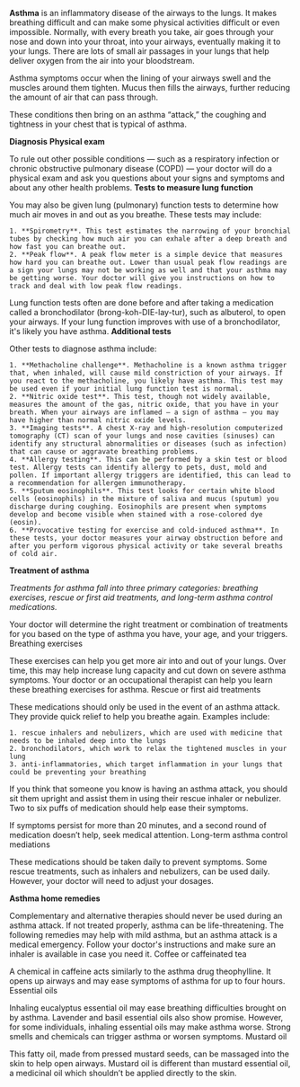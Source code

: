 **Asthma** is an inflammatory disease of the airways to the lungs. It makes breathing difficult and can make some physical activities difficult or even impossible.
Normally, with every breath you take, air goes through your nose and down into your throat, into your airways, eventually making it to your lungs. There are lots of small air passages in your lungs that help deliver oxygen from the air into your bloodstream.

Asthma symptoms occur when the lining of your airways swell and the muscles around them tighten. Mucus then fills the airways, further reducing the amount of air that can pass through.

These conditions then bring on an asthma “attack,” the coughing and tightness in your chest that is typical of asthma.

**Diagnosis**
**Physical exam**

To rule out other possible conditions — such as a respiratory infection or chronic obstructive pulmonary disease (COPD) — your doctor will do a physical exam and ask you questions about your signs and symptoms and about any other health problems.
**Tests to measure lung function**

You may also be given lung (pulmonary) function tests to determine how much air moves in and out as you breathe. These tests may include:

    1. **Spirometry**. This test estimates the narrowing of your bronchial tubes by checking how much air you can exhale after a deep breath and how fast you can breathe out.
    2. **Peak flow**. A peak flow meter is a simple device that measures how hard you can breathe out. Lower than usual peak flow readings are a sign your lungs may not be working as well and that your asthma may be getting worse. Your doctor will give you instructions on how to track and deal with low peak flow readings.

Lung function tests often are done before and after taking a medication called a bronchodilator (brong-koh-DIE-lay-tur), such as albuterol, to open your airways. If your lung function improves with use of a bronchodilator, it's likely you have asthma.
**Additional tests**

Other tests to diagnose asthma include:

    1. **Methacholine challenge**. Methacholine is a known asthma trigger that, when inhaled, will cause mild constriction of your airways. If you react to the methacholine, you likely have asthma. This test may be used even if your initial lung function test is normal.
    2. **Nitric oxide test**. This test, though not widely available, measures the amount of the gas, nitric oxide, that you have in your breath. When your airways are inflamed — a sign of asthma — you may have higher than normal nitric oxide levels.
    3. **Imaging tests**. A chest X-ray and high-resolution computerized tomography (CT) scan of your lungs and nose cavities (sinuses) can identify any structural abnormalities or diseases (such as infection) that can cause or aggravate breathing problems.
    4. **Allergy testing**. This can be performed by a skin test or blood test. Allergy tests can identify allergy to pets, dust, mold and pollen. If important allergy triggers are identified, this can lead to a recommendation for allergen immunotherapy.
    5. **Sputum eosinophils**. This test looks for certain white blood cells (eosinophils) in the mixture of saliva and mucus (sputum) you discharge during coughing. Eosinophils are present when symptoms develop and become visible when stained with a rose-colored dye (eosin).
    6. **Provocative testing for exercise and cold-induced asthma**. In these tests, your doctor measures your airway obstruction before and after you perform vigorous physical activity or take several breaths of cold air.


**Treatment of asthma**

_Treatments for asthma fall into three primary categories: breathing exercises, rescue or first aid treatments, and long-term asthma control medications._

Your doctor will determine the right treatment or combination of treatments for you based on the type of asthma you have, your age, and your triggers.
Breathing exercises

These exercises can help you get more air into and out of your lungs. Over time, this may help increase lung capacity and cut down on severe asthma symptoms. Your doctor or an occupational therapist can help you learn these breathing exercises for asthma.
Rescue or first aid treatments

These medications should only be used in the event of an asthma attack. They provide quick relief to help you breathe again. Examples include:

    1. rescue inhalers and nebulizers, which are used with medicine that needs to be inhaled deep into the lungs
    2. bronchodilators, which work to relax the tightened muscles in your lung
    3. anti-inflammatories, which target inflammation in your lungs that could be preventing your breathing

If you think that someone you know is having an asthma attack, you should sit them upright and assist them in using their rescue inhaler or nebulizer. Two to six puffs of medication should help ease their symptoms.

If symptoms persist for more than 20 minutes, and a second round of medication doesn’t help, seek medical attention.
Long-term asthma control mediations

These medications should be taken daily to prevent symptoms. Some rescue treatments, such as inhalers and nebulizers, can be used daily. However, your doctor will need to adjust your dosages.

**Asthma home remedies**

Complementary and alternative therapies should never be used during an asthma attack. If not treated properly, asthma can be life-threatening. The following remedies may help with mild asthma, but an asthma attack is a medical emergency. Follow your doctor's instructions and make sure an inhaler is available in case you need it.
Coffee or caffeinated tea

A chemical in caffeine acts similarly to the asthma drug theophylline. It opens up airways and may ease symptoms of asthma for up to four hours.
Essential oils

Inhaling eucalyptus essential oil may ease breathing difficulties brought on by asthma. Lavender and basil essential oils also show promise. However, for some individuals, inhaling essential oils may make asthma worse. Strong smells and chemicals can trigger asthma or worsen symptoms.
Mustard oil

This fatty oil, made from pressed mustard seeds, can be massaged into the skin to help open airways. Mustard oil is different than mustard essential oil, a medicinal oil which shouldn’t be applied directly to the skin.
